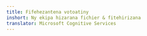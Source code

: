 ```yaml
---
title: Fifehezantena votoatiny
inshort: Ny ekipa hizarana fichier & fitehirizana
translator: Microsoft Cognitive Services
---
```





